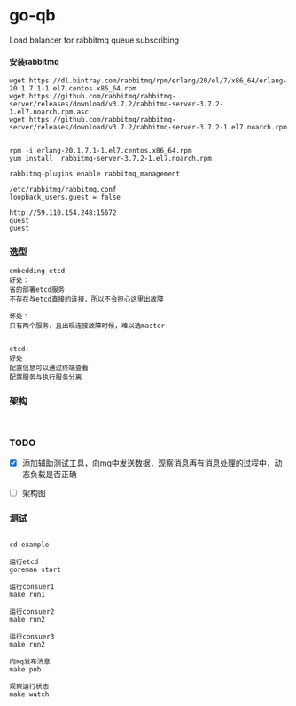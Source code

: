 # go-qb
Load balancer for rabbitmq queue subscribing

#### 安装rabbitmq
```shell
wget https://dl.bintray.com/rabbitmq/rpm/erlang/20/el/7/x86_64/erlang-20.1.7.1-1.el7.centos.x86_64.rpm
wget https://github.com/rabbitmq/rabbitmq-server/releases/download/v3.7.2/rabbitmq-server-3.7.2-1.el7.noarch.rpm.asc
wget https://github.com/rabbitmq/rabbitmq-server/releases/download/v3.7.2/rabbitmq-server-3.7.2-1.el7.noarch.rpm


rpm -i erlang-20.1.7.1-1.el7.centos.x86_64.rpm
yum install  rabbitmq-server-3.7.2-1.el7.noarch.rpm

rabbitmq-plugins enable rabbitmq_management

/etc/rabbitmq/rabbitmq.conf 
loopback_users.guest = false

http://59.110.154.248:15672
guest
guest

```

### 选型
```shell
embedding etcd
好处：
省的部署etcd服务
不存在与etcd直接的连接，所以不会担心这里出故障

坏处：
只有两个服务，且出现连接故障时候，难以选master


etcd:
好处
配置信息可以通过终端查看
配置服务与执行服务分离
```


### 架构
```shell
	
```


### TODO 

- [x] 添加辅助测试工具，向mq中发送数据，观察消息再有消息处理的过程中，动态负载是否正确
- [ ] 架构图



        
### 测试
```shell

cd example

运行etcd
goreman start

运行consuer1
make run1

运行consuer2
make run2

运行consuer3
make run2

向mq发布消息
make pub

观察运行状态
make watch

```






